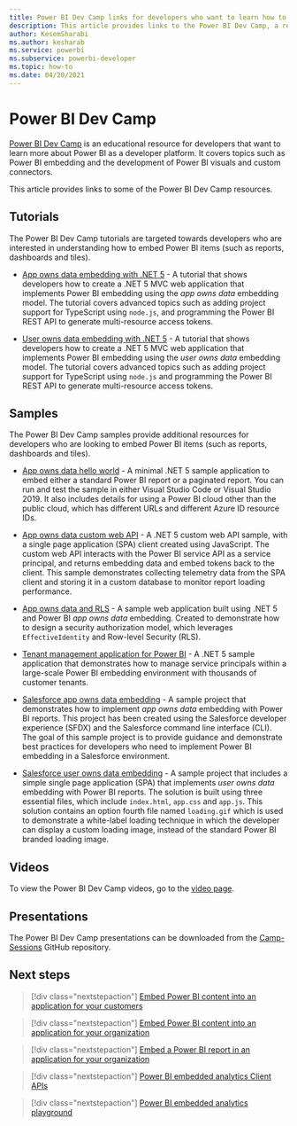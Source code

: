 ```yaml
---
title: Power BI Dev Camp links for developers who want to learn how to embed Power BI
description: This article provides links to the Power BI Dev Camp, a resource for developers who want to learn how to embed Power BI
author: KesemSharabi
ms.author: kesharab
ms.service: powerbi
ms.subservice: powerbi-developer
ms.topic: how-to
ms.date: 04/20/2021
---
```


# Power BI Dev Camp

[Power BI Dev Camp](https://www.powerbidevcamp.net/) is an educational resource for developers that want to learn more about Power BI as a developer platform. It covers topics such as Power BI embedding and the development of Power BI visuals and custom connectors.

This article provides links to some of the Power BI Dev Camp resources.

## Tutorials

The Power BI Dev Camp tutorials are targeted towards developers who are interested in understanding how to embed Power BI items (such as reports, dashboards and tiles).

* [App owns data embedding with .NET 5](https://github.com/PowerBiDevCamp/DOTNET5-AppOwnsData-Tutorial) - A tutorial that shows developers how to create a .NET 5 MVC web application that implements Power BI embedding using the *app owns data* embedding model. The tutorial covers advanced topics such as adding project support for TypeScript using `node.js`, and programming the Power BI REST API to generate multi-resource access tokens.

* [User owns data embedding with .NET 5](https://github.com/PowerBiDevCamp/DOTNET5-UserOwnsData-Tutorial) - A tutorial that shows developers how to create a .NET 5 MVC web application that implements Power BI embedding using the *user owns data* embedding model. The tutorial covers advanced topics such as adding project support for TypeScript using `node.js` and programming the Power BI REST API to generate multi-resource access tokens.

## Samples

The Power BI Dev Camp samples provide additional resources for developers who are looking to embed Power BI items (such as reports, dashboards and tiles).

* [App owns data hello world](https://github.com/PowerBiDevCamp/AppOwnsDataHelloWorld) - A minimal .NET 5 sample application to embed either a standard Power BI report or a paginated report. You can run and test the sample in either Visual Studio Code or Visual Studio 2019. It also includes details for using a Power BI cloud other than the public cloud, which has different URLs and different Azure ID resource IDs.

* [App owns data custom web API](https://github.com/PowerBiDevCamp/AppOwnsDataWebApi) - A .NET 5 custom web API sample, with a single page application (SPA) client created using JavaScript. The custom web API interacts with the Power BI service API as a service principal, and returns embedding data and embed tokens back to the client. This sample demonstrates collecting telemetry data from the SPA client and storing it in a custom database to monitor report loading performance.

* [App owns data and RLS](https://github.com/PowerBiDevCamp/AppOwnsDataWithRLS) - A sample web application built using .NET 5 and Power BI *app owns data* embedding. Created to demonstrate how to design a security authorization model, which leverages `EffectiveIdentity` and Row-level Security (RLS).

* [Tenant management application for Power BI](https://github.com/PowerBiDevCamp/TenantManagement) - A .NET 5 sample application that demonstrates how to manage service principals within a large-scale Power BI embedding environment with thousands of customer tenants.

* [Salesforce app owns data embedding](https://github.com/PowerBiDevCamp/SalesforceAppOwnsDataEmbedding) - A sample project that demonstrates how to implement *app owns data* embedding with Power BI reports. This project has been created using the Salesforce developer experience (SFDX) and the Salesforce command line interface (CLI). The goal of this sample project is to provide guidance and demonstrate best practices for developers who need to implement Power BI embedding in a Salesforce environment.

* [Salesforce user owns data embedding](https://github.com/PowerBiDevCamp/SalesforceUserOwnsDataEmbedding) - A sample project that includes a simple single page application (SPA) that implements *user owns data* embedding with Power BI reports. The solution is built using three essential files, which include `index.html`, `app.css` and `app.js`. This solution contains an option fourth file named `loading.gif` which is used to demonstrate a white-label loading technique in which the developer can display a custom loading image, instead of the standard Power BI branded loading image.

## Videos

To view the Power BI Dev Camp videos, go to the [video page](https://www.powerbidevcamp.net/videos/).

## Presentations

The Power BI Dev Camp presentations can be downloaded from the [Camp-Sessions](https://github.com/PowerBiDevCamp/Camp-Sessions) GitHub repository.

## Next steps

>[!div class="nextstepaction"]
>[Embed Power BI content into an application for your customers](embed-sample-for-customers.md)

>[!div class="nextstepaction"]
>[Embed Power BI content into an application for your organization](embed-sample-for-your-organization.md)

>[!div class="nextstepaction"]
>[Embed a Power BI report in an application for your organization](embed-organization-app.md)

>[!div class="nextstepaction"]
>[Power BI embedded analytics Client APIs](/javascript/api/overview/powerbi/)

>[!div class="nextstepaction"]
>[Power BI embedded analytics playground](https://go.microsoft.com/fwlink/?linkid=848279)
